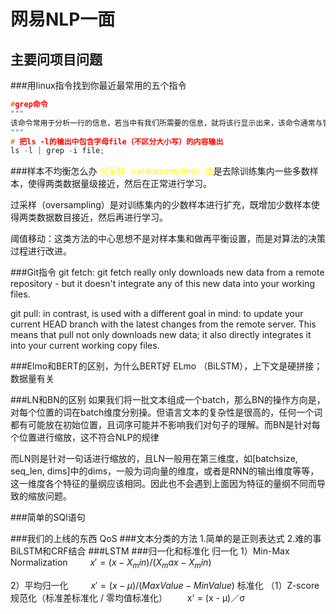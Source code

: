 # 网易NLP一面
## 主要问项目问题
###用linux指令找到你最近最常用的五个指令


```C++
#grep命令
"""
该命令常用于分析一行的信息，若当中有我们所需要的信息，就将该行显示出来，该命令通常与管道命令一起使用，用于对一些命令的输出进行筛选加工等等tation of our code is shown in the video.
"""
# 把ls -l的输出中包含字母file（不区分大小写）的内容输出
ls -l | grep -i file;
```
###样本不均衡怎么办
<font color='yellow'>欠采样（undersampling）法</font>是去除训练集内一些多数样本，使得两类数据量级接近，然后在正常进行学习。

过采样（oversampling）是对训练集内的少数样本进行扩充，既增加少数样本使得两类数据数目接近，然后再进行学习。

阈值移动：这类方法的中心思想不是对样本集和做再平衡设置，而是对算法的决策过程进行改进。

###Git指令
git fetch: git fetch really only downloads new data from a remote repository - but it doesn't integrate any of this new data into your working files.


git pull: in contrast, is used with a different goal in mind: to update your current HEAD branch with the latest changes from the remote server. This means that pull not only downloads new data; it also directly integrates it into your current working copy files.

###Elmo和BERT的区别，为什么BERT好
ELmo （BiLSTM），上下文是硬拼接； 数据量有关

###LN和BN的区别
如果我们将一批文本组成一个batch，那么BN的操作方向是，对每个位置的词在batch维度分别操。但语言文本的复杂性是很高的，任何一个词都有可能放在初始位置，且词序可能并不影响我们对句子的理解。而BN是针对每个位置进行缩放，这不符合NLP的规律

而LN则是针对一句话进行缩放的，且LN一般用在第三维度，如[batchsize, seq_len, dims]中的dims，一般为词向量的维度，或者是RNN的输出维度等等，这一维度各个特征的量纲应该相同。因此也不会遇到上面因为特征的量纲不同而导致的缩放问题。


###简单的SQl语句

###我们的上线的东西
QoS
###文本分类的方法
1.简单的是正则表达式
2.难的事BiLSTM和CRF结合
###LSTM
###归一化和标准化
归一化
1）Min-Max Normalization
   $x' = (x - X_min) / (X_max - X_min)$

2）平均归一化
   $x' = (x - μ) / (MaxValue - MinValue)$
标准化
（1）Z-score规范化（标准差标准化 / 零均值标准化）
  x' = (x - μ)／σ




